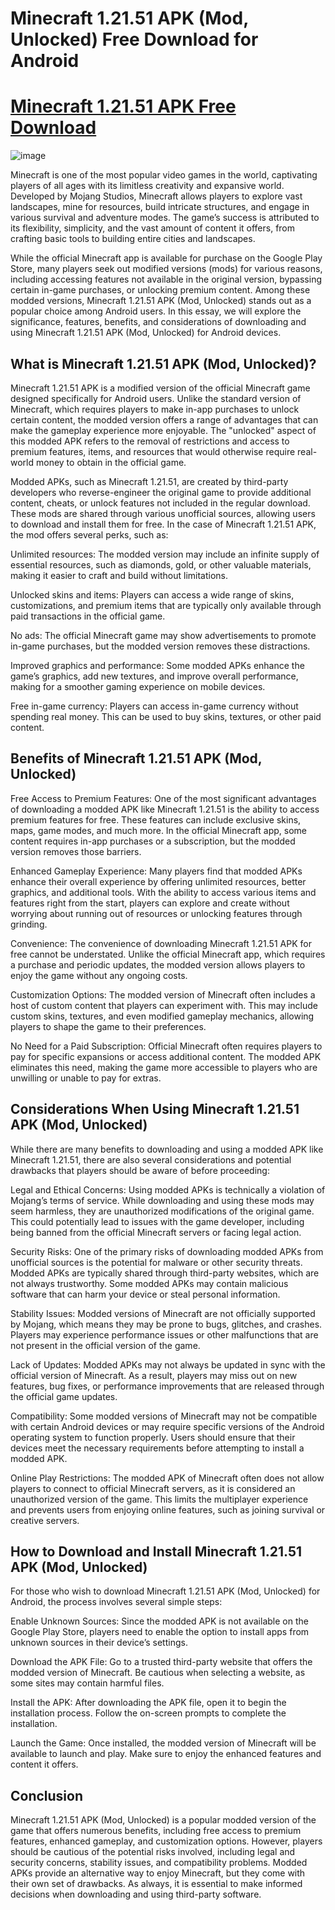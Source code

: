 # Minecraft 1.21.51 APK (Mod, Unlocked) Free Download for Android

# [Minecraft 1.21.51 APK Free Download](https://minecraft-12151.modfyp.com/)

![image](https://github.com/user-attachments/assets/7bf19de9-a44f-4f1e-bc7a-d76ab9b52ac0)

Minecraft is one of the most popular video games in the world, captivating players of all ages with its limitless creativity and expansive world. Developed by Mojang Studios, Minecraft allows players to explore vast landscapes, mine for resources, build intricate structures, and engage in various survival and adventure modes. The game’s success is attributed to its flexibility, simplicity, and the vast amount of content it offers, from crafting basic tools to building entire cities and landscapes.

While the official Minecraft app is available for purchase on the Google Play Store, many players seek out modified versions (mods) for various reasons, including accessing features not available in the original version, bypassing certain in-game purchases, or unlocking premium content. Among these modded versions, Minecraft 1.21.51 APK (Mod, Unlocked) stands out as a popular choice among Android users. In this essay, we will explore the significance, features, benefits, and considerations of downloading and using Minecraft 1.21.51 APK (Mod, Unlocked) for Android devices.

## What is Minecraft 1.21.51 APK (Mod, Unlocked)?

Minecraft 1.21.51 APK is a modified version of the official Minecraft game designed specifically for Android users. Unlike the standard version of Minecraft, which requires players to make in-app purchases to unlock certain content, the modded version offers a range of advantages that can make the gameplay experience more enjoyable. The "unlocked" aspect of this modded APK refers to the removal of restrictions and access to premium features, items, and resources that would otherwise require real-world money to obtain in the official game.

Modded APKs, such as Minecraft 1.21.51, are created by third-party developers who reverse-engineer the original game to provide additional content, cheats, or unlock features not included in the regular download. These mods are shared through various unofficial sources, allowing users to download and install them for free. In the case of Minecraft 1.21.51 APK, the mod offers several perks, such as:

Unlimited resources: The modded version may include an infinite supply of essential resources, such as diamonds, gold, or other valuable materials, making it easier to craft and build without limitations.

Unlocked skins and items: Players can access a wide range of skins, customizations, and premium items that are typically only available through paid transactions in the official game.

No ads: The official Minecraft game may show advertisements to promote in-game purchases, but the modded version removes these distractions.

Improved graphics and performance: Some modded APKs enhance the game’s graphics, add new textures, and improve overall performance, making for a smoother gaming experience on mobile devices.

Free in-game currency: Players can access in-game currency without spending real money. This can be used to buy skins, textures, or other paid content.

## Benefits of Minecraft 1.21.51 APK (Mod, Unlocked)

Free Access to Premium Features: One of the most significant advantages of downloading a modded APK like Minecraft 1.21.51 is the ability to access premium features for free. These features can include exclusive skins, maps, game modes, and much more. In the official Minecraft app, some content requires in-app purchases or a subscription, but the modded version removes those barriers.

Enhanced Gameplay Experience: Many players find that modded APKs enhance their overall experience by offering unlimited resources, better graphics, and additional tools. With the ability to access various items and features right from the start, players can explore and create without worrying about running out of resources or unlocking features through grinding.

Convenience: The convenience of downloading Minecraft 1.21.51 APK for free cannot be understated. Unlike the official Minecraft app, which requires a purchase and periodic updates, the modded version allows players to enjoy the game without any ongoing costs.

Customization Options: The modded version of Minecraft often includes a host of custom content that players can experiment with. This may include custom skins, textures, and even modified gameplay mechanics, allowing players to shape the game to their preferences.

No Need for a Paid Subscription: Official Minecraft often requires players to pay for specific expansions or access additional content. The modded APK eliminates this need, making the game more accessible to players who are unwilling or unable to pay for extras.

## Considerations When Using Minecraft 1.21.51 APK (Mod, Unlocked)

While there are many benefits to downloading and using a modded APK like Minecraft 1.21.51, there are also several considerations and potential drawbacks that players should be aware of before proceeding:

Legal and Ethical Concerns: Using modded APKs is technically a violation of Mojang’s terms of service. While downloading and using these mods may seem harmless, they are unauthorized modifications of the original game. This could potentially lead to issues with the game developer, including being banned from the official Minecraft servers or facing legal action.

Security Risks: One of the primary risks of downloading modded APKs from unofficial sources is the potential for malware or other security threats. Modded APKs are typically shared through third-party websites, which are not always trustworthy. Some modded APKs may contain malicious software that can harm your device or steal personal information.

Stability Issues: Modded versions of Minecraft are not officially supported by Mojang, which means they may be prone to bugs, glitches, and crashes. Players may experience performance issues or other malfunctions that are not present in the official version of the game.

Lack of Updates: Modded APKs may not always be updated in sync with the official version of Minecraft. As a result, players may miss out on new features, bug fixes, or performance improvements that are released through the official game updates.

Compatibility: Some modded versions of Minecraft may not be compatible with certain Android devices or may require specific versions of the Android operating system to function properly. Users should ensure that their devices meet the necessary requirements before attempting to install a modded APK.

Online Play Restrictions: The modded APK of Minecraft often does not allow players to connect to official Minecraft servers, as it is considered an unauthorized version of the game. This limits the multiplayer experience and prevents users from enjoying online features, such as joining survival or creative servers.

## How to Download and Install Minecraft 1.21.51 APK (Mod, Unlocked)

For those who wish to download Minecraft 1.21.51 APK (Mod, Unlocked) for Android, the process involves several simple steps:

Enable Unknown Sources: Since the modded APK is not available on the Google Play Store, players need to enable the option to install apps from unknown sources in their device’s settings.

Download the APK File: Go to a trusted third-party website that offers the modded version of Minecraft. Be cautious when selecting a website, as some sites may contain harmful files.

Install the APK: After downloading the APK file, open it to begin the installation process. Follow the on-screen prompts to complete the installation.

Launch the Game: Once installed, the modded version of Minecraft will be available to launch and play. Make sure to enjoy the enhanced features and content it offers.

## Conclusion

Minecraft 1.21.51 APK (Mod, Unlocked) is a popular modded version of the game that offers numerous benefits, including free access to premium features, enhanced gameplay, and customization options. However, players should be cautious of the potential risks involved, including legal and security concerns, stability issues, and compatibility problems. Modded APKs provide an alternative way to enjoy Minecraft, but they come with their own set of drawbacks. As always, it is essential to make informed decisions when downloading and using third-party software.
